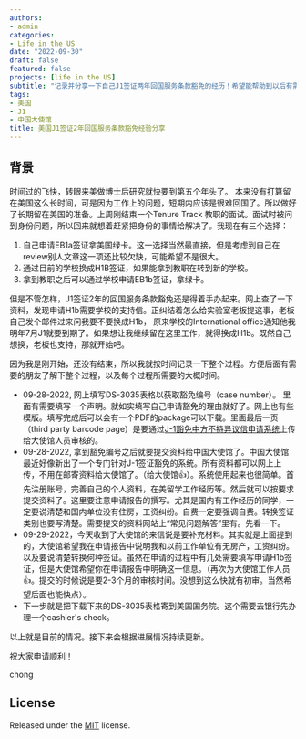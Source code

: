 ```yaml
---
authors:
- admin
categories:
- Life in the US
date: "2022-09-30"
draft: false
featured: false
projects: [life in the US]
subtitle: "记录并分享一下自己J1签证两年回国服务条款豁免的经历！希望能帮助到以后有需要的人。"
tags:
- 美国
- J1
- 中国大使馆
title: 美国J1签证2年回国服务条款豁免经验分享
---
```


## 背景

时间过的飞快，转眼来美做博士后研究就快要到第五个年头了。 本来没有打算留在美国这么长时间，可是因为工作上的问题，短期内应该是很难回国了。所以做好了长期留在美国的准备。上周刚结束一个Tenure Track 教职的面试。面试时被问到身份问题，所以回来就想着赶紧把身份的事情给解决了。我现在有三个选择：
1. 自己申请EB1a签证拿美国绿卡。这一选择当然最直接，但是考虑到自己在review别人文章这一项还比较欠缺，可能希望不是很大。
2. 通过目前的学校换成H1B签证，如果能拿到教职在转到新的学校。
3. 拿到教职之后可以通过学校申请EB1b签证，拿绿卡。

但是不管怎样，J1签证2年的回国服务条款豁免还是得着手办起来。网上查了一下资料，发现申请H1b需要学校的支持信。正纠结着怎么给实验室老板提这事，老板自己发个邮件过来问我要不要换成H1b， 原来学校的International office通知他我明年7月J1就要到期了。如果想让我继续留在这里工作，就得换成H1b。既然自己想换，老板也支持，那就开始吧。

因为我是刚开始，还没有结束，所以我就按时间记录一下整个过程。方便后面有需要的朋友了解下整个过程，以及每个过程所需要的大概时间。
* 09-28-2022, 网上填写DS-3035表格以获取豁免编号（case number）。 里面有需要填写一个声明。就如实填写自己申请豁免的理由就好了。网上也有些模版。填写完成后可以会有一个PDF的package可以下载。里面最后一页（third party barcode page）是要通过[J-1豁免中方不持异议信申请系统](https://www.lxgzusa.org)上传给大使馆人员审核的。
* 09-28-2022, 拿到豁免编号之后就要提交资料给中国大使馆了。中国大使馆最近好像新出了一个专门针对J-1签证豁免的系统。所有资料都可以网上上传，不用在邮寄资料给大使馆了。（给大使馆👍）。系统使用起来也很简单。首先注册账号，完善自己的个人资料，在美留学工作经历等。然后就可以按要求提交资料了。这里要注意申请报告的撰写。尤其是国内有工作经历的同学，一定要说清楚和国内单位没有住房，工资纠纷。自费一定要强调自费。转换签证类别也要写清楚。需要提交的资料网站上“常见问题解答”里有。先看一下。
* 09-29-2022，今天收到了大使馆的来信说是要补充材料。其实就是上面提到的，大使馆希望我在申请报告中说明我和以前工作单位有无房产，工资纠纷。以及要说清楚转换何种签证。虽然在申请的过程中有几处需要填写申请H1b签证，但是大使馆希望你在申请报告中明确这一信息。（再次为大使馆工作人员👍。提交的时候说是要2-3个月的审核时间。没想到这么快就有初审。当然希望后面也能快点）。
* 下一步就是把下载下来的DS-3035表格寄到美国国务院。这个需要去银行先办理一个cashier's check。

以上就是目前的情况。接下来会根据进展情况持续更新。

祝大家申请顺利！

chong


## License

Released under the [MIT](https://github.com/wowchemy/wowchemy-hugo-themes/blob/master/LICENSE.md) license.

